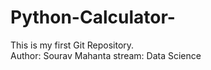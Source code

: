 # Python-Calculator-
This is my first Git Repository.
<br>
Author: Sourav Mahanta
stream: Data Science
